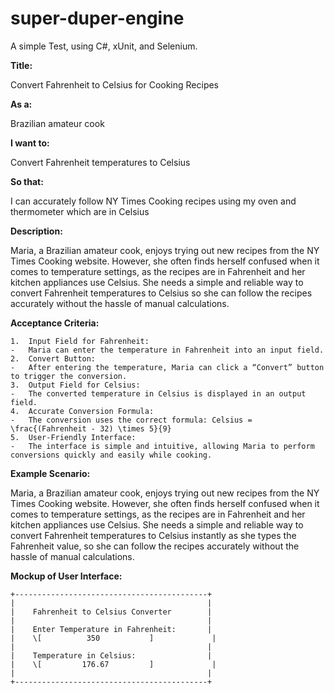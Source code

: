 # super-duper-engine
A simple Test, using C#, xUnit, and Selenium.


**Title:**

Convert Fahrenheit to Celsius for Cooking Recipes

**As a:**

Brazilian amateur cook

**I want to:**

Convert Fahrenheit temperatures to Celsius

**So that:**

I can accurately follow NY Times Cooking recipes using my oven and thermometer which are in Celsius

**Description:**

Maria, a Brazilian amateur cook, enjoys trying out new recipes from the NY Times Cooking website. However, she often finds herself confused when it comes to temperature settings, as the recipes are in Fahrenheit and her kitchen appliances use Celsius. She needs a simple and reliable way to convert Fahrenheit temperatures to Celsius so she can follow the recipes accurately without the hassle of manual calculations.

**Acceptance Criteria:**

	1.	Input Field for Fahrenheit:
	-	Maria can enter the temperature in Fahrenheit into an input field.
	2.	Convert Button:
	-	After entering the temperature, Maria can click a “Convert” button to trigger the conversion.
	3.	Output Field for Celsius:
	-	The converted temperature in Celsius is displayed in an output field.
	4.	Accurate Conversion Formula:
	-	The conversion uses the correct formula: Celsius = \frac{(Fahrenheit - 32) \times 5}{9}
	5.	User-Friendly Interface:
	-	The interface is simple and intuitive, allowing Maria to perform conversions quickly and easily while cooking.

**Example Scenario:**

Maria, a Brazilian amateur cook, enjoys trying out new recipes from the NY Times Cooking website. However, she often finds herself confused when it comes to temperature settings, as the recipes are in Fahrenheit and her kitchen appliances use Celsius. She needs a simple and reliable way to convert Fahrenheit temperatures to Celsius instantly as she types the Fahrenheit value, so she can follow the recipes accurately without the hassle of manual calculations.

**Mockup of User Interface:**

```
+-------------------------------------------+
|                                           |
|    Fahrenheit to Celsius Converter        |
|                                           |
|    Enter Temperature in Fahrenheit:       |
|    \[          350           ]             |
|                                           |
|    Temperature in Celsius:                |
|    \[         176.67         ]             |
|                                           |
+-------------------------------------------+
```

